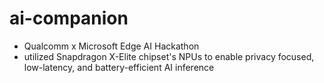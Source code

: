 # ai-companion

- Qualcomm x Microsoft Edge AI Hackathon
- utilized Snapdragon X-Elite chipset's NPUs to enable privacy focused, low-latency, and battery-efficient AI inference
